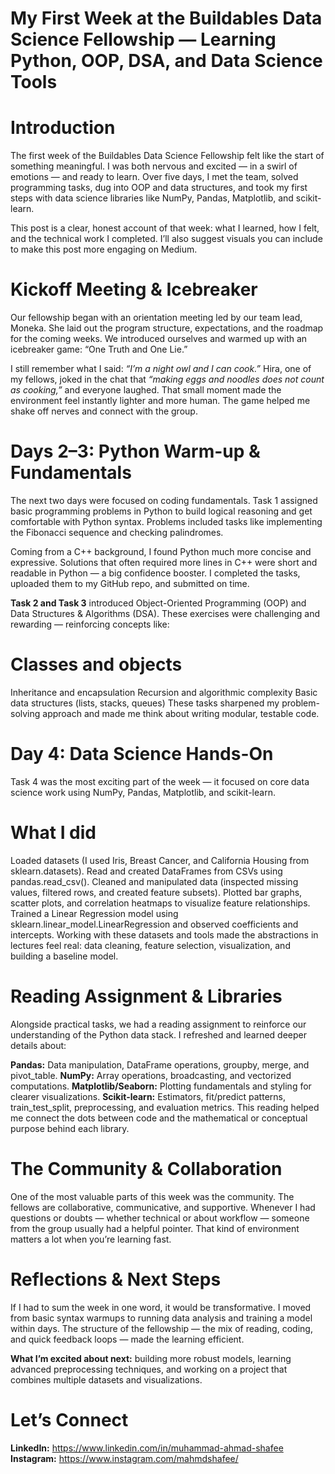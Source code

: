# My First Week at the Buildables Data Science Fellowship — Learning Python, OOP, DSA, and Data Science Tools

# **Introduction**
The first week of the Buildables Data Science Fellowship felt like the start of something meaningful. I was both nervous and excited — in a swirl of emotions — and ready to learn. Over five days, I met the team, solved programming tasks, dug into OOP and data structures, and took my first steps with data science libraries like NumPy, Pandas, Matplotlib, and scikit-learn.

This post is a clear, honest account of that week: what I learned, how I felt, and the technical work I completed. I’ll also suggest visuals you can include to make this post more engaging on Medium.

# **Kickoff Meeting & Icebreaker**
Our fellowship began with an orientation meeting led by our team lead, Moneka. She laid out the program structure, expectations, and the roadmap for the coming weeks. We introduced ourselves and warmed up with an icebreaker game: “One Truth and One Lie.”

I still remember what I said: *“I’m a night owl and I can cook.”* Hira, one of my fellows, joked in the chat that *“making eggs and noodles does not count as cooking,”* and everyone laughed. That small moment made the environment feel instantly lighter and more human. The game helped me shake off nerves and connect with the group.

# **Days 2–3: Python Warm-up & Fundamentals**
The next two days were focused on coding fundamentals. Task 1 assigned basic programming problems in Python to build logical reasoning and get comfortable with Python syntax. Problems included tasks like implementing the Fibonacci sequence and checking palindromes.

Coming from a C++ background, I found Python much more concise and expressive. Solutions that often required more lines in C++ were short and readable in Python — a big confidence booster. I completed the tasks, uploaded them to my GitHub repo, and submitted on time.

**Task 2 and Task 3** introduced Object-Oriented Programming (OOP) and Data Structures & Algorithms (DSA). These exercises were challenging and rewarding — reinforcing concepts like:

# **Classes and objects**
Inheritance and encapsulation
Recursion and algorithmic complexity
Basic data structures (lists, stacks, queues)
These tasks sharpened my problem-solving approach and made me think about writing modular, testable code.

# **Day 4: Data Science Hands-On**
Task 4 was the most exciting part of the week — it focused on core data science work using NumPy, Pandas, Matplotlib, and scikit-learn.

# **What I did**
Loaded datasets (I used Iris, Breast Cancer, and California Housing from sklearn.datasets).
Read and created DataFrames from CSVs using pandas.read_csv().
Cleaned and manipulated data (inspected missing values, filtered rows, and created feature subsets).
Plotted bar graphs, scatter plots, and correlation heatmaps to visualize feature relationships.
Trained a Linear Regression model using sklearn.linear_model.LinearRegression and observed coefficients and intercepts.
Working with these datasets and tools made the abstractions in lectures feel real: data cleaning, feature selection, visualization, and building a baseline model.

# **Reading Assignment & Libraries**
Alongside practical tasks, we had a reading assignment to reinforce our understanding of the Python data stack. I refreshed and learned deeper details about:

**Pandas:** Data manipulation, DataFrame operations, groupby, merge, and pivot_table.
**NumPy:** Array operations, broadcasting, and vectorized computations.
**Matplotlib/Seaborn:** Plotting fundamentals and styling for clearer visualizations.
**Scikit-learn:** Estimators, fit/predict patterns, train_test_split, preprocessing, and evaluation metrics.
This reading helped me connect the dots between code and the mathematical or conceptual purpose behind each library.

# **The Community & Collaboration**
One of the most valuable parts of this week was the community. The fellows are collaborative, communicative, and supportive. Whenever I had questions or doubts — whether technical or about workflow — someone from the group usually had a helpful pointer. That kind of environment matters a lot when you’re learning fast.

# **Reflections & Next Steps**
If I had to sum the week in one word, it would be transformative. I moved from basic syntax warmups to running data analysis and training a model within days. The structure of the fellowship — the mix of reading, coding, and quick feedback loops — made the learning efficient.

**What I’m excited about next:** building more robust models, learning advanced preprocessing techniques, and working on a project that combines multiple datasets and visualizations.

# **Let’s Connect**

**LinkedIn:** https://www.linkedin.com/in/muhammad-ahmad-shafee
**Instagram:** https://www.instagram.com/mahmdshafee/